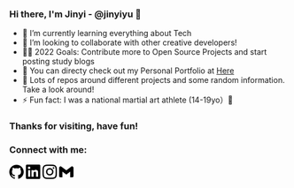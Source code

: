 ### Hi there, I'm Jinyi - @jinyiyu 👋

- 🌱 I’m currently learning everything about Tech
- 💞️ I’m looking to collaborate with other creative developers!
- 💪🏻 2022 Goals: Contribute more to Open Source Projects and start posting study blogs
- 💬 You can directy check out my Personal Portfolio at [Here](https://jinyiyu.github.io/my-personal-protfolio/)
- 🔭 Lots of repos around different projects and some random information. Take a look around!
- ⚡  Fun fact: I was a national martial art athlete (14-19yo）🤩

### Thanks for visiting, have fun!

### Connect with me:

[<img height="26" width="26" src="./icon/github.svg" />](https://github.com/jinyiyu)
[<img height="26" width="26" src="./icon/linkedIn.svg" />](https://www.linkedin.com/in/jinyiyu/)
[<img height="26" width="26" src="./icon/instagram.svg" />](https://www.instagram.com/jinyiyu517/)
[<img height="26" width="26" src="./icon/gmail.svg" />](mailto:yujinyiicxk@gmail.com)
